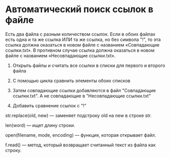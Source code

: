 # Автоматический поиск ссылок в файле

Есть два файла с разным количеством ссылок.
Если в обоих файлах есть одна и та же ссылка
ИЛИ та же ссылка, но без символа "!", то эта
ссылка должна оказаться в новом файле с 
названием «Совпадающие ссылки.txt». В противном
случае ссылка должна оказаться в новом файле
с названием «Несовпадающие ссылки.txt».

1. Открыть файлы и считать все ссылки в списки для первого и второго файла

2. С помощью цикла сравнить элементы обоих списков

3. Затем совпадающие ссылки добавляются в файл "Совпадающие ссылки.txt". А не  совпадающие в "Несовпадающие ссылки.txt"

4. Добавить сравнение ссылок с "!"


 str.replace(old, new) — заменяет подстроку old на new в строке str.
 
len(word) — ищет длину строки.
 
open(filename, mode, encoding) — функция, которая открывает файл.
 
f.read() — метод, который возвращает считанный текст из файла как строку.